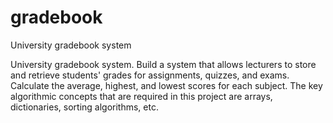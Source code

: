# gradebook
University gradebook system

University gradebook system. Build a system that allows lecturers to store and retrieve students' grades for assignments, quizzes, and exams. Calculate the average, highest, and lowest scores for each subject. The key algorithmic concepts that are required in this project are arrays, dictionaries, sorting algorithms, etc.
